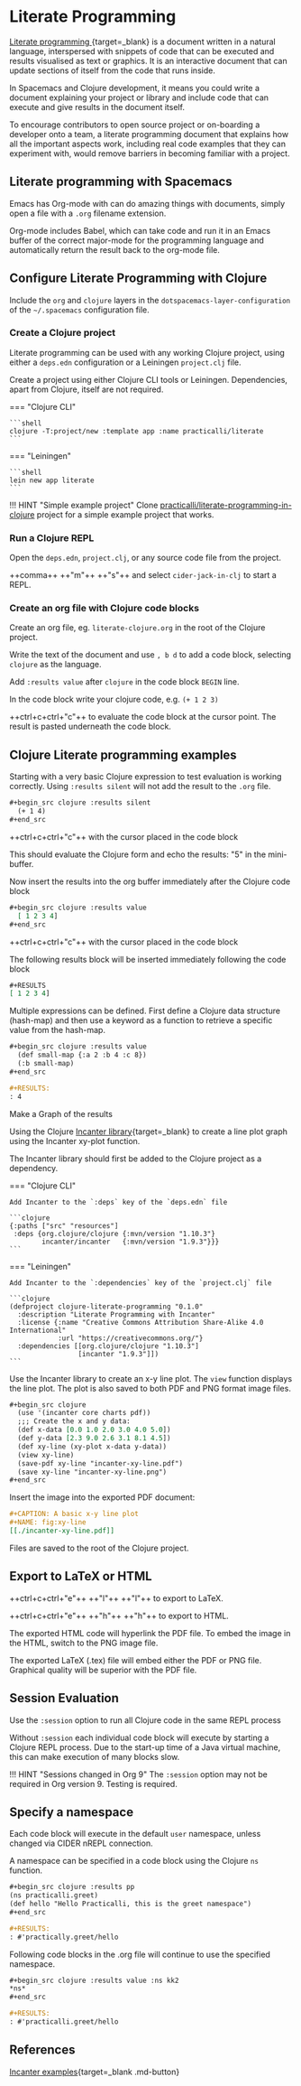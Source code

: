 # Literate Programming

[Literate programming ](https://en.wikipedia.org/wiki/Literate_programming){target=_blank} is a document written in a natural language, interspersed with snippets of code that can be executed and results visualised as text or graphics.  It is an interactive document that can update sections of itself from the code that runs inside.

In Spacemacs and Clojure development, it means you could write a document explaining your project or library and include code that can execute and give results in the document itself.

To encourage contributors to open source project or on-boarding a developer onto a team, a literate programming document that explains how all the important aspects work, including real code examples that they can experiment with, would remove barriers in becoming familiar with a project.


## Literate programming with Spacemacs

Emacs has Org-mode with can do amazing things with documents, simply open a file with a `.org` filename extension.

Org-mode includes Babel, which can take code and run it in an Emacs buffer of the correct major-mode for the programming language and automatically return the result back to the org-mode file.


## Configure Literate Programming with Clojure

Include the `org` and `clojure` layers in the `dotspacemacs-layer-configuration` of the `~/.spacemacs` configuration file.


### Create a Clojure project

Literate programming can be used with any working Clojure project, using either a `deps.edn` configuration or a Leiningen `project.clj` file.

Create a project using either Clojure CLI tools or Leiningen.  Dependencies, apart from Clojure, itself are not required.

=== "Clojure CLI"

    ```shell
    clojure -T:project/new :template app :name practicalli/literate
    ```

=== "Leiningen"

    ```shell
    lein new app literate
    ```

!!! HINT "Simple example project"
    Clone [practicalli/literate-programming-in-clojure](https://github.com/practicalli/literate-programming-in-clojure) project for a simple example project that works.


### Run a Clojure REPL

Open the `deps.edn`, `project.clj`, or any source code file from the project.

++comma++ ++"m"++ ++"s"++ and select `cider-jack-in-clj` to start a REPL.


### Create an org file with Clojure code blocks

Create an org file, eg. `literate-clojure.org` in the root of the Clojure project.

Write the text of the document and use `, b d` to add a code block, selecting `clojure` as the language.

Add `:results value` after `clojure` in the code block `BEGIN` line.

In the code block write your clojure code, e.g. `(+ 1 2 3)`

++ctrl+c+ctrl+"c"++ to evaluate the code block at the cursor point. The result is pasted underneath the code block.


## Clojure Literate programming examples

Starting with a very basic Clojure expression to test evaluation is working correctly.  Using `:results silent` will not add the result to the `.org` file.

```org
#+begin_src clojure :results silent
  (+ 1 4)
#+end_src
```

++ctrl+c+ctrl+"c"++ with the cursor placed in the code block

This should evaluate the Clojure form and echo the results: "5" in the mini-buffer.

Now insert the results into the org buffer immediately after the Clojure code block

```org
#+begin_src clojure :results value
  [ 1 2 3 4]
#+end_src
```

++ctrl+c+ctrl+"c"++ with the cursor placed in the code block

The following results block will be inserted immediately following the code block

```org
#+RESULTS
[ 1 2 3 4]
```

Multiple expressions can be defined.  First define a Clojure data structure (hash-map) and then use a keyword as a function to retrieve a specific value from the hash-map.

```org
#+begin_src clojure :results value
  (def small-map {:a 2 :b 4 :c 8})
  (:b small-map)
#+end_src

#+RESULTS:
: 4
```

Make a Graph of the results

Using the Clojure [Incanter library](https://github.com/incanter/incanter){target=_blank} to create a line plot graph using the Incanter xy-plot function.

The Incanter library should first be added to the Clojure project as a dependency.

=== "Clojure CLI"

    Add Incanter to the `:deps` key of the `deps.edn` file

    ```clojure
    {:paths ["src" "resources"]
     :deps {org.clojure/clojure {:mvn/version "1.10.3"}
            incanter/incanter   {:mvn/version "1.9.3"}}}
    ```

=== "Leiningen"

    Add Incanter to the `:dependencies` key of the `project.clj` file

    ```clojure
    (defproject clojure-literate-programming "0.1.0"
      :description "Literate Programming with Incanter"
      :license {:name "Creative Commons Attribution Share-Alike 4.0 International"
                :url "https://creativecommons.org/"}
      :dependencies [[org.clojure/clojure "1.10.3"]
                     [incanter "1.9.3"]])
    ```


Use the Incanter library to create an x-y line plot. The `view` function displays the line plot. The plot is also saved to both PDF and PNG format image files.

```org
#+begin_src clojure
  (use '(incanter core charts pdf))
  ;;; Create the x and y data:
  (def x-data [0.0 1.0 2.0 3.0 4.0 5.0])
  (def y-data [2.3 9.0 2.6 3.1 8.1 4.5])
  (def xy-line (xy-plot x-data y-data))
  (view xy-line)
  (save-pdf xy-line "incanter-xy-line.pdf")
  (save xy-line "incanter-xy-line.png")
#+end_src
```

Insert the image into the exported PDF document:

```org
#+CAPTION: A basic x-y line plot
#+NAME: fig:xy-line
[[./incanter-xy-line.pdf]]
```

Files are saved to the root of the Clojure project.


## Export to LaTeX or HTML

++ctrl+c+ctrl+"e"++ ++"l"++ ++"l"++ to export to LaTeX.

 ++ctrl+c+ctrl+"e"++ ++"h"++ ++"h"++ to export to HTML.

The exported HTML code will hyperlink the PDF file. To embed the image in the HTML, switch to the PNG image file.

The exported LaTeX (.tex) file will embed either the PDF or PNG file. Graphical quality will be superior with the PDF file.


## Session Evaluation

Use the `:session` option to run all Clojure code in the same REPL process

Without `:session` each individual code block will execute by starting a Clojure REPL process. Due to the start-up time of a Java virtual machine, this can make execution of many blocks slow.

!!! HINT "Sessions changed in Org 9"
    The `:session` option may not be required in Org version 9.  Testing is required.


## Specify a namespace

Each code block will execute in the default `user` namespace, unless changed via CIDER nREPL connection.

A namespace can be specified in a code block using the Clojure `ns` function.

```org
#+begin_src clojure :results pp
(ns practicalli.greet)
(def hello "Hello Practicalli, this is the greet namespace")
#+end_src

#+RESULTS:
: #'practically.greet/hello
```

Following code blocks in the .org file will continue to use the specified namespace.

```org
#+begin_src clojure :results value :ns kk2
*ns*
#+end_src

#+RESULTS:
: #'practicalli.greet/hello
```

## References

[Incanter examples](https://github.com/incanter/incanter#usage){target=_blank .md-button}
